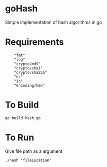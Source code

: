# goHash
Simple implementation of hash algorithms in go


# Requirements
```
    "fmt"
    "log"
    "crypto/md5"
    "crypto/sha1"
    "crypto/sha256"
    "os"
    "io"
    "encoding/hex"
```

# To Build
```
go build hash.go
```

# To Run

Give file path as a argument

```
./hash "fileLocation"
```
